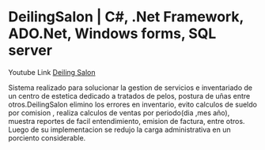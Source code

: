 # DeilingSalon | C#, .Net Framework, ADO.Net, Windows forms, SQL server

Youtube Link [Deiling Salon](https://youtu.be/0aNsQAhKK3w) 

Sistema realizado para solucionar la gestion de servicios e inventariado de un centro de estetica dedicado a tratados de pelos, postura de uñas entre otros.DeilingSalon elimino los errores en inventario, evito calculos de sueldo por comision , realiza calculos de ventas por periodo(dia ,mes año), muestra reportes de facil entendimiento, emision de factura, entre otros. Luego de su implementacion se redujo la carga administrativa en un porciento considerable.
